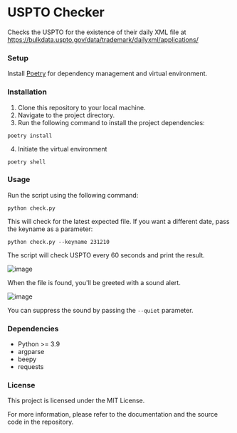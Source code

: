 # USPTO Checker

Checks the USPTO for the existence of their daily XML file at https://bulkdata.uspto.gov/data/trademark/dailyxml/applications/

### Setup

Install [Poetry](https://python-poetry.org/) for dependency management and virtual environment.

### Installation

1. Clone this repository to your local machine.
2. Navigate to the project directory.
3. Run the following command to install the project dependencies:
    
```
poetry install
```
    
4. Initiate the virtual environment

```
poetry shell
```

    
### Usage

    
Run the script using the following command:
    
```
python check.py
```
    
This will check for the latest expected file. If you want a different date, pass the keyname as a parameter:

```
python check.py --keyname 231210
```



The script will check USPTO every 60 seconds and print the result. 

![image](https://github.com/rodbv/uspto_check/assets/882489/c27798ff-af42-47e6-8c8b-89d04c0befc3)

When the file is found, you'll be greeted with a sound alert.

![image](https://github.com/rodbv/uspto_check/assets/882489/f38b0fe0-4f51-4910-9b0e-2c2ac54ac3fc)

You can suppress the sound by passing the `--quiet` parameter.


### Dependencies

- Python >= 3.9
- argparse
- beepy
- requests


### License

This project is licensed under the MIT License.

For more information, please refer to the documentation and the source code in the repository.
